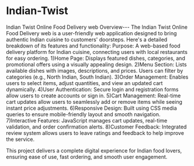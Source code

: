 # Indian-Twist
Indian Twist Online Food Delivery web Overview---
The Indian Twist Online Food Delivery web is a user-friendly web application designed to bring authentic Indian cuisine to customers' doorsteps. Here's a detailed breakdown of its features and functionality:
Purpose: A web-based food delivery platform for Indian cuisine, connecting users with local restaurants for easy ordering.
1)Home Page: Displays featured dishes, categories, and promotional offers using a visually appealing design.
2)Menu Section: Lists available dishes with images, descriptions, and prices. Users can filter by categories (e.g., North Indian, South Indian).
3)Order Management: Enables users to select items, adjust quantities, and view an updated cart dynamically.
4)User Authentication: Secure login and registration forms allow users to create accounts or sign in.
5)Cart Management: Real-time cart updates allow users to seamlessly add or remove items while seeing instant price adjustments.
6)Responsive Design: Built using CSS media queries to ensure mobile-friendly layout and smooth navigation.
7)Interactive Features: JavaScript manages cart updates, real-time validation, and order confirmation alerts.
8)Customer Feedback: Integrated review system allows users to leave ratings and feedback to help improve the service.

This project delivers a complete digital experience for Indian food lovers, ensuring ease of use, fast ordering, and smooth user engagement.
